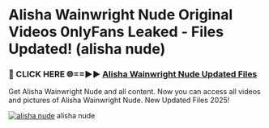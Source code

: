 # Alisha Wainwright Nude Original Videos 0nlyFans Leaked - Files Updated! (alisha nude)

<h3>🔴 CLICK HERE 🌐==►► <a href="https://tinyurl.com/2p9ay9w9" rel="nofollow">Alisha Wainwright Nude Updated Files</a></h3>

Get Alisha Wainwright Nude and all content. Now you can access all videos and pictures of Alisha Wainwright Nude. New Updated Files 2025!

[![alisha nude](https://i.imgur.com/KQgVmj3.gif)](https://tinyurl.com/2p9ay9w9)
alisha nude